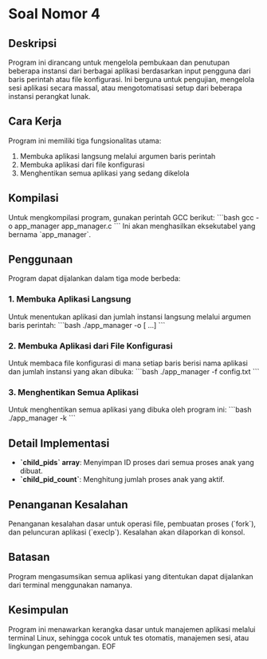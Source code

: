 
# Soal Nomor 4
## Deskripsi
Program ini dirancang untuk mengelola pembukaan dan penutupan beberapa instansi dari berbagai aplikasi berdasarkan input pengguna dari baris perintah atau file konfigurasi. Ini berguna untuk pengujian, mengelola sesi aplikasi secara massal, atau mengotomatisasi setup dari beberapa instansi perangkat lunak.

## Cara Kerja
Program ini memiliki tiga fungsionalitas utama:
1. Membuka aplikasi langsung melalui argumen baris perintah
2. Membuka aplikasi dari file konfigurasi
3. Menghentikan semua aplikasi yang sedang dikelola

## Kompilasi
Untuk mengkompilasi program, gunakan perintah GCC berikut:
\`\`\`bash
gcc -o app_manager app_manager.c
\`\`\`
Ini akan menghasilkan eksekutabel yang bernama \`app_manager\`.

## Penggunaan
Program dapat dijalankan dalam tiga mode berbeda:

### 1. Membuka Aplikasi Langsung
Untuk menentukan aplikasi dan jumlah instansi langsung melalui argumen baris perintah:
\`\`\`bash
./app_manager -o <app1> <num1> [<app2> <num2> ...]
\`\`\`
### 2. Membuka Aplikasi dari File Konfigurasi
Untuk membaca file konfigurasi di mana setiap baris berisi nama aplikasi dan jumlah instansi yang akan dibuka:
\`\`\`bash
./app_manager -f config.txt
\`\`\`
### 3. Menghentikan Semua Aplikasi
Untuk menghentikan semua aplikasi yang dibuka oleh program ini:
\`\`\`bash
./app_manager -k
\`\`\`

## Detail Implementasi
- **\`child_pids\` array**: Menyimpan ID proses dari semua proses anak yang dibuat.
- **\`child_pid_count\`**: Menghitung jumlah proses anak yang aktif.

## Penanganan Kesalahan
Penanganan kesalahan dasar untuk operasi file, pembuatan proses (\`fork\`), dan peluncuran aplikasi (\`execlp\`). Kesalahan akan dilaporkan di konsol.

## Batasan
Program mengasumsikan semua aplikasi yang ditentukan dapat dijalankan dari terminal menggunakan namanya.

## Kesimpulan
Program ini menawarkan kerangka dasar untuk manajemen aplikasi melalui terminal Linux, sehingga cocok untuk tes otomatis, manajemen sesi, atau lingkungan pengembangan.
EOF
